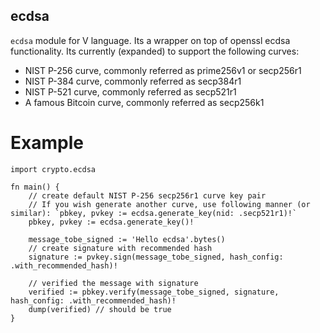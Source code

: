 ## ecdsa

`ecdsa` module for V language. Its a wrapper on top of openssl ecdsa functionality.
Its currently (expanded) to support the following curves:

- NIST P-256 curve, commonly referred as prime256v1 or secp256r1
- NIST P-384 curve, commonly referred as secp384r1 
- NIST P-521 curve, commonly referred as secp521r1
- A famous Bitcoin curve, commonly referred as secp256k1

# Example
```codeblock
import crypto.ecdsa

fn main() {
	// create default NIST P-256 secp256r1 curve key pair
    // If you wish generate another curve, use following manner (or similar): `pbkey, pvkey := ecdsa.generate_key(nid: .secp521r1)!`
	pbkey, pvkey := ecdsa.generate_key()!

	message_tobe_signed := 'Hello ecdsa'.bytes()
	// create signature with recommended hash
	signature := pvkey.sign(message_tobe_signed, hash_config: .with_recommended_hash)!

	// verified the message with signature
	verified := pbkey.verify(message_tobe_signed, signature, hash_config: .with_recommended_hash)!
	dump(verified) // should be true
}
```